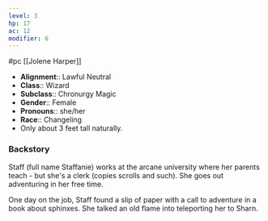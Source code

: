 ```yaml
---
level: 3
hp: 17
ac: 12
modifier: 6
---
```

 #pc [[Jolene Harper]]

* **Alignment**:: Lawful Neutral
* **Class**:: Wizard
* **Subclass**:: Chronurgy Magic
* **Gender**:: Female
* **Pronouns**:: she/her
* **Race**:: Changeling
* Only about 3 feet tall naturally.

### Backstory

Staff (full name Staffanie) works at the arcane university where her parents teach - but she's a clerk (copies scrolls and such). She goes out adventuring in her free time.

One day on the job, Staff found a slip of paper with a call to adventure in a book about sphinxes. She talked an old flame into teleporting her to 
Sharn.
